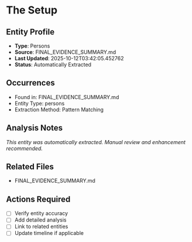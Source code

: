 # The Setup

## Entity Profile
- **Type**: Persons
- **Source**: FINAL_EVIDENCE_SUMMARY.md
- **Last Updated**: 2025-10-12T03:42:05.452762
- **Status**: Automatically Extracted

## Occurrences
- Found in: FINAL_EVIDENCE_SUMMARY.md
- Entity Type: persons
- Extraction Method: Pattern Matching

## Analysis Notes
*This entity was automatically extracted. Manual review and enhancement recommended.*

## Related Files
- FINAL_EVIDENCE_SUMMARY.md

## Actions Required
- [ ] Verify entity accuracy
- [ ] Add detailed analysis
- [ ] Link to related entities
- [ ] Update timeline if applicable

